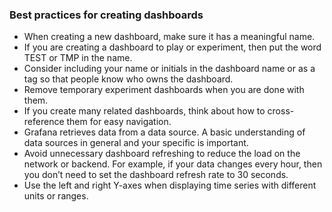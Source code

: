 
### Best practices for creating dashboards

* When creating a new dashboard, make sure it has a meaningful name.
* If you are creating a dashboard to play or experiment, then put the word TEST or TMP in the name.
* Consider including your name or initials in the dashboard name or as a tag so that people know who owns the dashboard.
* Remove temporary experiment dashboards when you are done with them.
* If you create many related dashboards, think about how to cross-reference them for easy navigation. 
* Grafana retrieves data from a data source. A basic understanding of data sources in general and your specific is important.
* Avoid unnecessary dashboard refreshing to reduce the load on the network or backend. For example, if your data changes every hour, then you don’t need to set the dashboard refresh rate to 30 seconds.
* Use the left and right Y-axes when displaying time series with different units or ranges.
